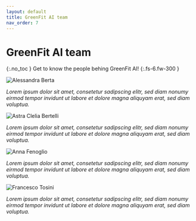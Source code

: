 ```yaml
---
layout: default
title: GreenFit AI team
nav_order: 7
---
```


# GreenFit AI team
{:.no_toc }
Get to know the people behing GreenFit AI!
{:.fs-6.fw-300 }

![Alessandra Berta](#) 

_Lorem ipsum dolor sit amet, consetetur sadipscing elitr, sed diam nonumy eirmod tempor invidunt ut labore et dolore magna aliquyam erat, sed diam voluptua._

![Astra Clelia Bertelli](#)

_Lorem ipsum dolor sit amet, consetetur sadipscing elitr, sed diam nonumy eirmod tempor invidunt ut labore et dolore magna aliquyam erat, sed diam voluptua._

![Anna Fenoglio](#)

_Lorem ipsum dolor sit amet, consetetur sadipscing elitr, sed diam nonumy eirmod tempor invidunt ut labore et dolore magna aliquyam erat, sed diam voluptua._

![Francesco Tosini](#)

_Lorem ipsum dolor sit amet, consetetur sadipscing elitr, sed diam nonumy eirmod tempor invidunt ut labore et dolore magna aliquyam erat, sed diam voluptua._

